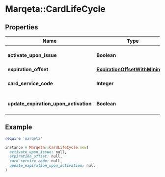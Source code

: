 # Marqeta::CardLifeCycle

## Properties

| Name | Type | Description | Notes |
| ---- | ---- | ----------- | ----- |
| **activate_upon_issue** | **Boolean** |  | [optional][default to false] |
| **expiration_offset** | [**ExpirationOffsetWithMinimum**](ExpirationOffsetWithMinimum.md) |  | [optional] |
| **card_service_code** | **Integer** |  | [optional][default to 101] |
| **update_expiration_upon_activation** | **Boolean** |  | [optional][default to false] |

## Example

```ruby
require 'marqeta'

instance = Marqeta::CardLifeCycle.new(
  activate_upon_issue: null,
  expiration_offset: null,
  card_service_code: null,
  update_expiration_upon_activation: null
)
```

